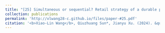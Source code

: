 ```yaml
---
title: "[25] Simultaneous or sequential? Retail strategy of a durable product and an extended warranty"
collection: publications
permalink: 'http://xlwang28-c.github.io/files/paper-#25.pdf'
citation: '<b>Xiao-Lin Wang</b>, Qiuzhuang Sun*, Jianyu Xu. (2024). &quot;Simultaneous or sequential? Retail strategy of a durable product and an extended warranty.&quot; <i>IEEE Transactions on Engineering Management</i>. 71, 8223-8239.'
---
```

